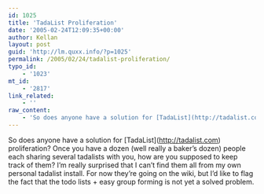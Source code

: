 ```yaml
---
id: 1025
title: 'TadaList Proliferation'
date: '2005-02-24T12:09:35+00:00'
author: Kellan
layout: post
guid: 'http://lm.quxx.info/?p=1025'
permalink: /2005/02/24/tadalist-proliferation/
typo_id:
    - '1023'
mt_id:
    - '2817'
link_related:
    - ''
raw_content:
    - 'So does anyone have a solution for [TadaList](http://tadalist.com) proliferation?  Once you have a dozen (well really a baker\''s dozen) people each sharing several tadalists with you, how are you supposed to keep track of them?  I\''m really surprised that I can\''t find them all from my own personal tadalist install. For now they\''re going on the wiki, but I\''d like to flag the fact that the todo lists + easy group forming is not yet a solved problem.'
---
```


So does anyone have a solution for \[TadaList\](http://tadalist.com) proliferation? Once you have a dozen (well really a baker’s dozen) people each sharing several tadalists with you, how are you supposed to keep track of them? I’m really surprised that I can’t find them all from my own personal tadalist install. For now they’re going on the wiki, but I’d like to flag the fact that the todo lists + easy group forming is not yet a solved problem.